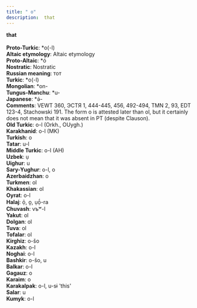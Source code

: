 ```yaml
---
title: " o"
description:  that
---
```

<strong> that</strong><br><br>
<strong>Proto-Turkic</strong>:  *o(-l)<br>
<strong>Altaic etymology</strong>:  Altaic etymology<br>
<strong> Proto-Altaic</strong>:  *ó<br>
<strong>Nostratic</strong>:  Nostratic<br>
<strong>Russian meaning</strong>:  тот<br>
<strong>Turkic</strong>:  *o(-l)<br>
<strong>Mongolian</strong>:  *on-<br>
<strong>Tungus-Manchu</strong>:  *u-<br>
<strong>Japanese</strong>:  *ǝ́-<br>
<strong>Comments</strong>:  VEWT 360, ЭСТЯ 1, 444-445, 456, 492-494, TMN 2, 93, EDT 123-4, Stachowski 191. The form o is attested later than ol, but it certainly does not mean that it was absent in PT (despite Clauson).<br>
<strong>Old Turkic</strong>:  o-l (Orkh., OUygh.)<br>
<strong>Karakhanid</strong>:  o-l (MK)<br>
<strong>Turkish</strong>:  o<br>
<strong>Tatar</strong>:  u-l<br>
<strong>Middle Turkic</strong>:  o-l (AH)<br>
<strong>Uzbek</strong>:  ụ<br>
<strong>Uighur</strong>:  u<br>
<strong>Sary-Yughur</strong>:  o-l, o<br>
<strong>Azerbaidzhan</strong>:  o<br>
<strong>Turkmen</strong>:  ol<br>
<strong>Khakassian</strong>:  ol<br>
<strong>Oyrat</strong>:  o-l<br>
<strong>Halaj</strong>:  ọ̄, o̯, ụọ̄́-ra<br>
<strong>Chuvash</strong>:  vъʷ-l<br>
<strong>Yakut</strong>:  ol<br>
<strong>Dolgan</strong>:  ol<br>
<strong>Tuva</strong>:  ol<br>
<strong>Tofalar</strong>:  ol<br>
<strong>Kirghiz</strong>:  o-šo<br>
<strong>Kazakh</strong>:  o-l<br>
<strong>Noghai</strong>:  o-l<br>
<strong>Bashkir</strong>:  o-šo, u<br>
<strong>Balkar</strong>:  o-l<br>
<strong>Gagauz</strong>:  o<br>
<strong>Karaim</strong>:  o<br>
<strong>Karakalpak</strong>:  o-l, u-sɨ 'this'<br>
<strong>Salar</strong>:  u<br>
<strong>Kumyk</strong>:  o-l<br>



